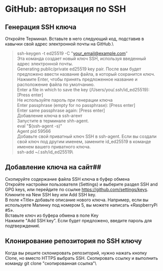 # GitHub: авторизация по SSH
## Генерация SSH ключа
Откройте Терминал. Вставьте в него следующий код, подставив в кавычки свой адрес электронной почты на GitHub.\
>ssh-keygen -t ed25519 -C "your_email@example.com" \
Эта команда создает новый ключ SSH, используя введенный адрес электронной почты.\
> Generating public/private ed25519 key pair.
После вам будет предложено ввести название файла, в который сохранится ключ. Нажмите Enter, чтобы принять предложенное название и
расположение файла по умолчанию.\
> Enter a file in which to save the key (/Users/you/.ssh/id_ed25519): [Press enter]\
Не используйте пароль при генерации ключа\
> Enter passphrase (empty for no passphrase): [Press enter]\
> Enter same passphrase again: [Press enter]\
Добавление ключа в ssh-агент\
Запустите в терминале shh-agent.\
eval "$(ssh-agent -s)"\
> Agent pid 59566\
Добавьте свой приватный ключ SSH в ssh-agent. Если вы создали свой ключ под другим именем, замените id_ed25519 в команде именем вашего
приватного ключа.\
> ssh-add ~/.ssh/id_ed25519\

## Добавление ключа на сайт##
Скопируйте содержание файла SSH ключа в буфер обмена\
Откройте настройки пользователя (Settings) и выберите раздел SSH and GPG keys, или перейдите по ссылке https://github.com/settings/keys. \
Кликните на New SSH key или Add SSH key.\
В поле «Title» добавьте описание нового ключа. Например, если вы используете Малинку под номером 5, вы можете написать
«RaspberryPi #5».\
Вставьте ключ из буфера обмена в поле Key\
Нажмите "Add SSH key". Если будет предложено, введите пароль для подтверждения\

## Клонирование репозитория по SSH ключу
Когда вы решите склонировать репозиторий, нужно нажать кнопку Clone, но вместо HTTPS выбрать SSH. Скопировать ссылку и выполнить
команду git clone "скопированная ссылка"\